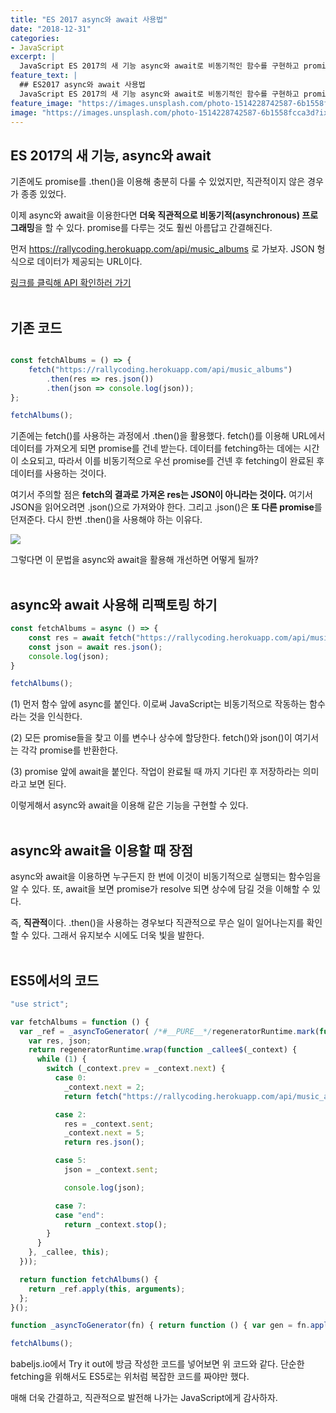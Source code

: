 ```yaml
---
title: "ES 2017 async와 await 사용법"
date: "2018-12-31"
categories:
- JavaScript
excerpt: |
  JavaScript ES 2017의 새 기능 async와 await로 비동기적인 함수를 구현하고 promise를 다루는 방법에 대해 알아본다. ES6의 .then()과는 어떻게 다른지 알아본다. ES5와 비교하며 차이점 또한 살펴본다.
feature_text: |
  ## ES2017 async와 await 사용법
  JavaScript ES 2017의 새 기능 async와 await로 비동기적인 함수를 구현하고 promise를 다루는 방법에 대해 알아본다.
feature_image: "https://images.unsplash.com/photo-1514228742587-6b1558fcca3d?ixlib=rb-1.2.1&ixid=eyJhcHBfaWQiOjEyMDd9&auto=format&fit=crop&w=1350&q=80"
image: "https://images.unsplash.com/photo-1514228742587-6b1558fcca3d?ixlib=rb-1.2.1&ixid=eyJhcHBfaWQiOjEyMDd9&auto=format&fit=crop&w=1350&q=80"
---
```


## ES 2017의 새 기능, async와 await
기존에도 promise를 .then()을 이용해 충분히 다룰 수 있었지만, 직관적이지 않은 경우가 종종 있었다.

이제 async와 await을 이용한다면 **더욱 직관적으로 비동기적(asynchronous) 프로그래밍**을 할 수 있다. promise를 다루는 것도 훨씬 아름답고 간결해진다.

먼저 https://rallycoding.herokuapp.com/api/music_albums 로 가보자. JSON 형식으로 데이터가 제공되는 URL이다.

[링크를 클릭해 API 확인하러 가기](https://rallycoding.herokuapp.com/api/music_albums)
<br><br>

## 기존 코드
```javascript

const fetchAlbums = () => {
    fetch("https://rallycoding.herokuapp.com/api/music_albums")
        .then(res => res.json())
        .then(json => console.log(json));
};

fetchAlbums();
```

기존에는 fetch()를 사용하는 과정에서 .then()을 활용했다. fetch()를 이용해 URL에서 데이터를 가져오게 되면 promise를 건네 받는다. 데이터를 fetching하는 데에는 시간이 소요되고, 따라서 이를 비동기적으로 우선 promise를 건넨 후 fetching이 완료된 후 데이터를 사용하는 것이다.

여기서 주의할 점은 **fetch의 결과로 가져온 res는 JSON이 아니라는 것이다.** 여기서 JSON을 읽어오려면 .json()으로 가져와야 한다. 그리고 .json()은 **또 다른 promise**를 던져준다. 다시 한번 .then()을 사용해야 하는 이유다.

<img src="https://github.com/ChaeWonKong/chaewonkong.github.io/blob/master/assets/post_img/async-await.png?raw=true"
/>

그렇다면 이 문법을 async와 await을 활용해 개선하면 어떻게 될까?<br><br>

## async와 await 사용해 리팩토링 하기
```javascript
const fetchAlbums = async () => {
    const res = await fetch("https://rallycoding.herokuapp.com/api/music_albums");
    const json = await res.json();
    console.log(json);
}

fetchAlbums();
```

(1) 먼저 함수 앞에 async를 붙인다. 이로써 JavaScript는 비동기적으로 작동하는 함수라는 것을 인식한다.

(2) 모든 promise들을 찾고 이를 변수나 상수에 할당한다. fetch()와 json()이 여기서는 각각 promise를 반환한다.

(3) promise 앞에 await을 붙인다. 작업이 완료될 때 까지 기다린 후 저장하라는 의미라고 보면 된다.

이렇게해서 async와 await을 이용해 같은 기능을 구현할 수 있다. <br><br>

## async와 await을 이용할 때 장점
async와 await을 이용하면 누구든지 한 번에 이것이 비동기적으로 실행되는 함수임을 알 수 있다. 또, await을 보면 promise가 resolve 되면 상수에 담길 것을 이해할 수 있다.

즉, **직관적**이다. .then()을 사용하는 경우보다 직관적으로 무슨 일이 일어나는지를 확인할 수 있다. 그래서 유지보수 시에도 더욱 빛을 발한다.<br><br>

## ES5에서의 코드
```javascript
"use strict";

var fetchAlbums = function () {
  var _ref = _asyncToGenerator( /*#__PURE__*/regeneratorRuntime.mark(function _callee() {
    var res, json;
    return regeneratorRuntime.wrap(function _callee$(_context) {
      while (1) {
        switch (_context.prev = _context.next) {
          case 0:
            _context.next = 2;
            return fetch("https://rallycoding.herokuapp.com/api/music_albums");

          case 2:
            res = _context.sent;
            _context.next = 5;
            return res.json();

          case 5:
            json = _context.sent;

            console.log(json);

          case 7:
          case "end":
            return _context.stop();
        }
      }
    }, _callee, this);
  }));

  return function fetchAlbums() {
    return _ref.apply(this, arguments);
  };
}();

function _asyncToGenerator(fn) { return function () { var gen = fn.apply(this, arguments); return new Promise(function (resolve, reject) { function step(key, arg) { try { var info = gen[key](arg); var value = info.value; } catch (error) { reject(error); return; } if (info.done) { resolve(value); } else { return Promise.resolve(value).then(function (value) { step("next", value); }, function (err) { step("throw", err); }); } } return step("next"); }); }; }

fetchAlbums();
```

babeljs.io에서 Try it out에 방금 작성한 코드를 넣어보면 위 코드와 같다. 단순한 fetching을 위해서도 ES5로는 위처럼 복잡한 코드를 짜야만 했다. 

매해 더욱 간결하고, 직관적으로 발전해 나가는 JavaScript에게 감사하자.
